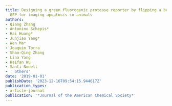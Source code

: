 ```yaml
---
title: Designing a green fluorogenic protease reporter by flipping a beta strand of
  GFP for imaging apoptosis in animals
authors:
- Qiang Zhang
- Antonino Schepis*
- Hai Huang*
- Junjiao Yang*
- Wen Ma*
- Joaquim Torra
- Shao-Qing Zhang
- Lina Yang
- Haifan Wu
- Santi Nonell
- ' others'
date: '2019-01-01'
publishDate: '2023-12-16T09:54:15.944617Z'
publication_types:
- article-journal
publication: '*Journal of the American Chemical Society*'
---
```

